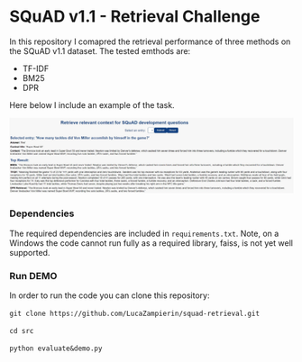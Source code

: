 # SQuAD v1.1 - Retrieval Challenge

In this repository I comapred the retrieval performance of three methods on the SQuAD v1.1 dataset. The tested emthods are:
- TF-IDF
- BM25
- DPR

Here below I include an example of the task.

![An example of Wikipedia QA](./example_app.jpg)

### Dependencies

The required dependencies are included in `requirements.txt`. Note, on a Windows the code cannot run fully as a required library, faiss, is not yet well supported. 

### Run DEMO
In order to run the code you can clone this repository:

`git clone https://github.com/LucaZampierin/squad-retrieval.git`

`cd src`

`python evaluate&demo.py`
